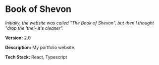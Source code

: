 # Book of Shevon

_Initially, the website was called "The Book of Shevon", but then I thought "drop the 'the'- it's cleaner"._

**Version:** 2.0

**Description:** My portfolio website.

**Tech Stack:** React, Typescript
